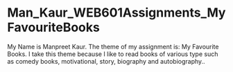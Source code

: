 # Man_Kaur_WEB601Assignments_MyFavouriteBooks
My Name is Manpreet Kaur.
The theme of my assignment is: My Favourite Books.
I take this theme because I like to read books of various type such as comedy books, motivational, story, biography and autobiography..

